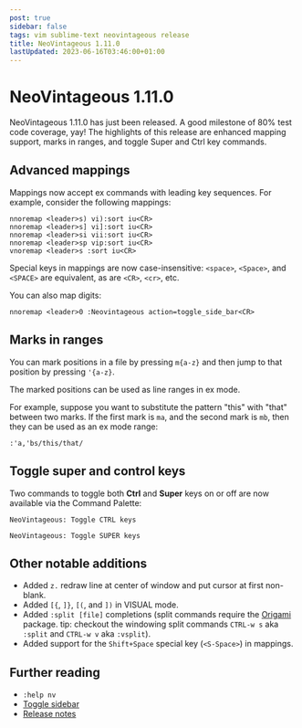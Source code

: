 ```yaml
---
post: true
sidebar: false
tags: vim sublime-text neovintageous release
title: NeoVintageous 1.11.0
lastUpdated: 2023-06-16T03:46:00+01:00
---
```


# NeoVintageous 1.11.0

NeoVintageous 1.11.0 has just been released. A good milestone of 80% test code coverage, yay! The highlights of this release are enhanced mapping support, marks in ranges, and toggle Super and Ctrl key commands.

## Advanced mappings

Mappings now accept ex commands with leading key sequences. For example, consider the following mappings:

```vim
nnoremap <leader>s) vi):sort iu<CR>
nnoremap <leader>s] vi]:sort iu<CR>
nnoremap <leader>si vii:sort iu<CR>
nnoremap <leader>sp vip:sort iu<CR>
vnoremap <leader>s :sort iu<CR>
```

Special keys in mappings are now case-insensitive: `<space>`, `<Space>`, and `<SPACE>` are equivalent, as are `<CR>`, `<cr>`, etc.

You can also map digits:

```vim
nnoremap <leader>0 :Neovintageous action=toggle_side_bar<CR>
```

## Marks in ranges

You can mark positions in a file by pressing `m{a-z}` and then jump to that position by pressing `'{a-z}`.

The marked positions can be used as line ranges in ex mode.

For example, suppose you want to substitute the pattern "this" with "that" between two marks. If the first mark is `ma`, and the second mark is `mb`, then they can be used as an ex mode range:

```vim
:'a,'bs/this/that/
```

## Toggle super and control keys

Two commands to toggle both **Ctrl** and **Super** keys on or off are now available via the Command Palette:

```console
NeoVintageous: Toggle CTRL keys
```

```console
NeoVintageous: Toggle SUPER keys
```

## Other notable additions

* Added `z.` redraw line at center of window and put cursor at first non-blank.
* Added `[{`, `]}`, `[(`, and `])` in VISUAL mode.
* Added `:split [file]` completions (split commands require the [Origami](https://packagecontrol.io/packages/Origami) package. tip: checkout the windowing split commands `CTRL-w s` aka `:split` and `CTRL-w v` aka `:vsplit`).
* Added support for the `Shift+Space` special key (`<S-Space>`) in mappings.

## Further reading

* `:help nv`
* [Toggle sidebar](/2019/02/12/toggle-sidebar/)
* [Release notes](https://github.com/NeoVintageous/NeoVintageous/releases/tag/1.11.0)
